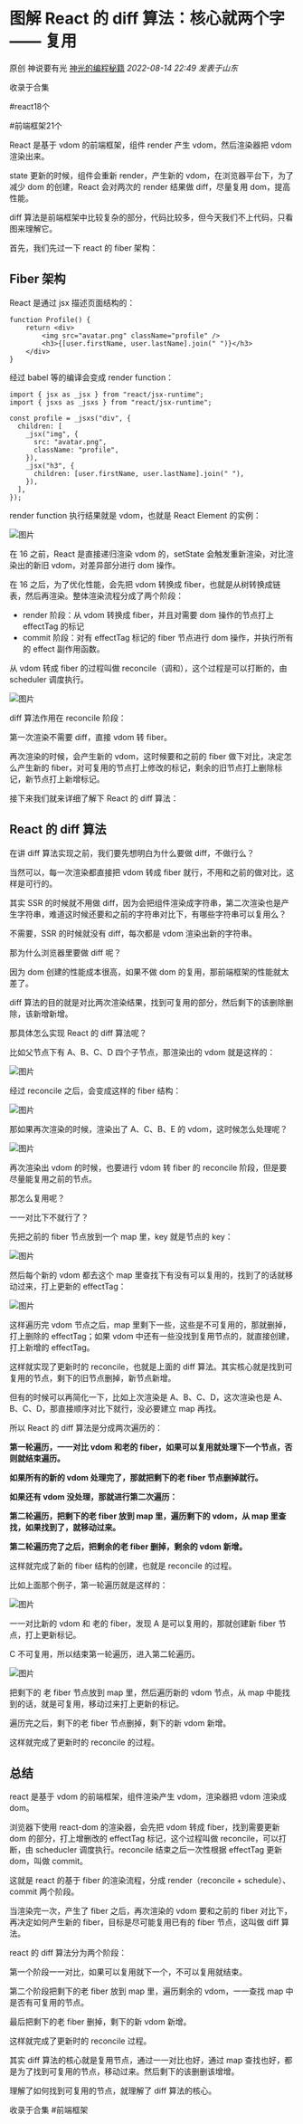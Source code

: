 # 图解 React 的 diff 算法：核心就两个字 —— 复用

原创 神说要有光 [神光的编程秘籍](javascript:void(0);) *2022-08-14 22:49* *发表于山东*

收录于合集

\#react18个

\#前端框架21个

React 是基于 vdom 的前端框架，组件 render 产生 vdom，然后渲染器把 vdom 渲染出来。

state 更新的时候，组件会重新 render，产生新的 vdom，在浏览器平台下，为了减少 dom 的创建，React 会对两次的 render 结果做 diff，尽量复用 dom，提高性能。

diff 算法是前端框架中比较复杂的部分，代码比较多，但今天我们不上代码，只看图来理解它。

首先，我们先过一下 react 的 fiber 架构：

## Fiber 架构

React 是通过 jsx 描述页面结构的：

```
function Profile() {
    return <div>
        <img src="avatar.png" className="profile" />
        <h3>{[user.firstName, user.lastName].join(" ")}</h3>
    </div>
}
```

经过 babel 等的编译会变成 render function：

```
import { jsx as _jsx } from "react/jsx-runtime";
import { jsxs as _jsxs } from "react/jsx-runtime";

const profile = _jsxs("div", {
  children: [
    _jsx("img", {
      src: "avatar.png",
      className: "profile",
    }),
    _jsx("h3", {
      children: [user.firstName, user.lastName].join(" "),
    }),
  ],
});
```

render function 执行结果就是 vdom，也就是 React Element 的实例：

![图片](https://mmbiz.qpic.cn/mmbiz_png/YprkEU0TtGia49G3hLkgib7WZRTknfVcHxic9LEtzVaZeovbzeYmtmMQpcDTDh51GGnjCAY6Xln0XWbJaaomDSONQ/640?wx_fmt=png&wxfrom=5&wx_lazy=1&wx_co=1)

在 16 之前，React 是直接递归渲染 vdom 的，setState 会触发重新渲染，对比渲染出的新旧 vdom，对差异部分进行 dom 操作。

在 16 之后，为了优化性能，会先把 vdom 转换成 fiber，也就是从树转换成链表，然后再渲染。整体渲染流程分成了两个阶段：

- render 阶段：从 vdom 转换成 fiber，并且对需要 dom 操作的节点打上 effectTag 的标记
- commit 阶段：对有 effectTag 标记的 fiber 节点进行 dom 操作，并执行所有的 effect 副作用函数。

从 vdom 转成 fiber 的过程叫做 reconcile（调和），这个过程是可以打断的，由 scheduler 调度执行。

![图片](https://mmbiz.qpic.cn/mmbiz_png/YprkEU0TtGia49G3hLkgib7WZRTknfVcHxFVjTaCtiarwdPICicZXgttRTkbEYyuJup25qz6x6A29Phd2m0ltzWzLQ/640?wx_fmt=png&wxfrom=5&wx_lazy=1&wx_co=1)

diff 算法作用在 reconcile 阶段：

第一次渲染不需要 diff，直接 vdom 转 fiber。

再次渲染的时候，会产生新的 vdom，这时候要和之前的 fiber 做下对比，决定怎么产生新的 fiber，对可复用的节点打上修改的标记，剩余的旧节点打上删除标记，新节点打上新增标记。

接下来我们就来详细了解下 React 的 diff 算法：

## React 的 diff 算法

在讲 diff 算法实现之前，我们要先想明白为什么要做 diff，不做行么？

当然可以，每一次渲染都直接把 vdom 转成 fiber 就行，不用和之前的做对比，这样是可行的。

其实 SSR 的时候就不用做 diff，因为会把组件渲染成字符串，第二次渲染也是产生字符串，难道这时候还要和之前的字符串对比下，有哪些字符串可以复用么？

不需要，SSR 的时候就没有 diff，每次都是 vdom 渲染出新的字符串。

那为什么浏览器里要做 diff 呢？

因为 dom 创建的性能成本很高，如果不做 dom 的复用，那前端框架的性能就太差了。

diff 算法的目的就是对比两次渲染结果，找到可复用的部分，然后剩下的该删除删除，该新增新增。

那具体怎么实现 React 的 diff 算法呢？

比如父节点下有 A、B、C、D 四个子节点，那渲染出的 vdom 就是这样的：

![图片](https://mmbiz.qpic.cn/mmbiz_png/YprkEU0TtGia49G3hLkgib7WZRTknfVcHxQVZNePSrAlibFAPiaqyZJ1Vc9FBF8K6bYHFXvhbFjZrgZZTMl2NjxzbA/640?wx_fmt=png&wxfrom=5&wx_lazy=1&wx_co=1)

经过 reconcile 之后，会变成这样的 fiber 结构：

![图片](https://mmbiz.qpic.cn/mmbiz_png/YprkEU0TtGia49G3hLkgib7WZRTknfVcHxVOqy9MaicwQVg5EHOuia4DWPfAwfDHR5omhiaEPvLMgqiclNfDG7JzAkMA/640?wx_fmt=png&wxfrom=5&wx_lazy=1&wx_co=1)

那如果再次渲染的时候，渲染出了 A、C、B、E 的 vdom，这时候怎么处理呢？

![图片](https://mmbiz.qpic.cn/mmbiz_png/YprkEU0TtGia49G3hLkgib7WZRTknfVcHxQ3CyN1masuguuIakvtQibPicvYOtZqvQMA883b4FanNyNLy6kYG6hhcw/640?wx_fmt=png&wxfrom=5&wx_lazy=1&wx_co=1)

再次渲染出 vdom 的时候，也要进行 vdom 转 fiber 的 reconcile 阶段，但是要尽量能复用之前的节点。

那怎么复用呢？

一一对比下不就行了？

先把之前的 fiber 节点放到一个 map 里，key 就是节点的 key：

![图片](https://mmbiz.qpic.cn/mmbiz_png/YprkEU0TtGia49G3hLkgib7WZRTknfVcHxlXT4A3AJ0tLwzyj0A9Z59icYq7t3ghOaQRpAkZf6bVDqiaDWbOdeicd4Q/640?wx_fmt=png&wxfrom=5&wx_lazy=1&wx_co=1)

然后每个新的 vdom 都去这个 map 里查找下有没有可以复用的，找到了的话就移动过来，打上更新的 effectTag：

![图片](https://mmbiz.qpic.cn/mmbiz_png/YprkEU0TtGia49G3hLkgib7WZRTknfVcHxgkuiadXV8hibicEF8WRL6ucwjSz1Pzsk543umgneibB3AKrq3X9ZdQcv7Q/640?wx_fmt=png&wxfrom=5&wx_lazy=1&wx_co=1)

这样遍历完 vdom 节点之后，map 里剩下一些，这些是不可复用的，那就删掉，打上删除的 effectTag；如果 vdom 中还有一些没找到复用节点的，就直接创建，打上新增的 effectTag。

这样就实现了更新时的 reconcile，也就是上面的 diff 算法。其实核心就是找到可复用的节点，剩下的旧节点删掉，新节点新增。

但有的时候可以再简化一下，比如上次渲染是 A、B、C、D，这次渲染也是 A、B、C、D，那直接顺序对比下就行，没必要建立 map 再找。

所以 React 的 diff 算法是分成两次遍历的：

**第一轮遍历，一一对比 vdom 和老的 fiber，如果可以复用就处理下一个节点，否则就结束遍历。**

**如果所有的新的 vdom 处理完了，那就把剩下的老 fiber 节点删掉就行。**

**如果还有 vdom 没处理，那就进行第二次遍历：**

**第二轮遍历，把剩下的老 fiber 放到 map 里，遍历剩下的 vdom，从 map 里查找，如果找到了，就移动过来。**

**第二轮遍历完了之后，把剩余的老 fiber 删掉，剩余的 vdom 新增。**

这样就完成了新的 fiber 结构的创建，也就是 reconcile 的过程。

比如上面那个例子，第一轮遍历就是这样的：

![图片](https://mmbiz.qpic.cn/mmbiz_png/YprkEU0TtGia49G3hLkgib7WZRTknfVcHxml4ibFkT8smktXOiarqric3l3LxLjJoCsBvxUsQ9ibhbWUPImDO4kPF4pA/640?wx_fmt=png&wxfrom=5&wx_lazy=1&wx_co=1)

一一对比新的 vdom 和 老的 fiber，发现 A 是可以复用的，那就创建新 fiber 节点，打上更新标记。

C 不可复用，所以结束第一轮遍历，进入第二轮遍历。

![图片](https://mmbiz.qpic.cn/mmbiz_png/YprkEU0TtGia49G3hLkgib7WZRTknfVcHxx5zGymoYaHFyOjJCO54AdMo4EAKk64MqRMHlycZgw9qoiczCrAicSQbA/640?wx_fmt=png&wxfrom=5&wx_lazy=1&wx_co=1)

把剩下的 老 fiber 节点放到 map 里，然后遍历新的 vdom 节点，从 map 中能找到的话，就是可复用，移动过来打上更新的标记。

遍历完之后，剩下的老 fiber 节点删掉，剩下的新 vdom 新增。

这样就完成了更新时的 reconcile 的过程。

## 总结

react 是基于 vdom 的前端框架，组件渲染产生 vdom，渲染器把 vdom 渲染成 dom。

浏览器下使用 react-dom 的渲染器，会先把 vdom 转成 fiber，找到需要更新 dom 的部分，打上增删改的 effectTag 标记，这个过程叫做 reconcile，可以打断，由 scheducler 调度执行。reconcile 结束之后一次性根据 effectTag 更新 dom，叫做 commit。

这就是 react 的基于 fiber 的渲染流程，分成 render（reconcile + schedule）、commit 两个阶段。

当渲染完一次，产生了 fiber 之后，再次渲染的 vdom 要和之前的 fiber 对比下，再决定如何产生新的 fiber，目标是尽可能复用已有的 fiber 节点，这叫做 diff 算法。

react 的 diff 算法分为两个阶段：

第一个阶段一一对比，如果可以复用就下一个，不可以复用就结束。

第二个阶段把剩下的老 fiber 放到 map 里，遍历剩余的 vdom，一一查找 map 中是否有可复用的节点。

最后把剩下的老 fiber 删掉，剩下的新 vdom 新增。

这样就完成了更新时的 reconcile 过程。

其实 diff 算法的核心就是复用节点，通过一一对比也好，通过 map 查找也好，都是为了找到可复用的节点，移动过来。然后剩下的该删删该增增。

理解了如何找到可复用的节点，就理解了 diff 算法的核心。

收录于合集 #前端框架